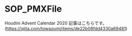 # SOP_PMXFile

Houdini Advent Calendar 2020
記事はこちらです。(https://qiita.com/towazumi/items/de22b08fdd4330a69481)
